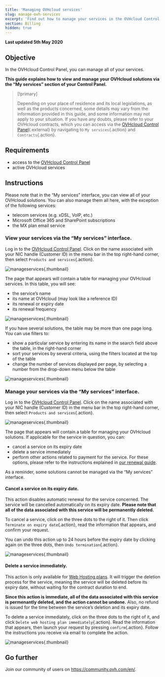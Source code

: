 ```yaml
---
title: 'Managing OVHcloud services'
slug: manage-ovh-services
excerpt: 'Find out how to manage your services in the OVHcloud Control Panel'
section: Billing
hidden: true
---
```


**Last updated 5th May 2020**

## Objective

In the OVHcloud Control Panel, you can manage all of your services.

**This guide explains how to view and manage your OVHcloud solutions via the “My services” section of your Control Panel.**

> [!primary]
>
> Depending on your place of residence and its local legislations, as well as the products concerned, some details may vary from the information provided in this guide, and some information may not apply to your situation. If you have any doubts, please refer to your OVHcloud contracts, which you can access via the [OVHcloud Control Panel](https://www.ovh.com/auth/?action=gotomanager){.external} by navigating to `My services`{.action} and `Contracts`{.action}.
>

## Requirements

- access to the [OVHcloud Control Panel](https://www.ovh.com/auth/?action=gotomanager)
- active OVHcloud services

## Instructions

Please note that in the “My services” interface, you can view all of your OVHcloud solutions. You can also manage them all here, with the exception of the following services:

- telecom services (e.g. xDSL, VoIP, etc.)
- Microsoft Office 365 and SharePoint subscriptions
- the MX plan email service

### View your services via the “My services” interface.

Log in to the [OVHcloud Control Panel](https://www.ovh.com/auth/?action=gotomanager). Click on the name associated with your NIC handle (Customer ID) in the menu bar in the top right-hand corner, then select `Products and services`{.action}.

![manageservices](images/hubservices.png){.thumbnail}

The page that appears will contain a table for managing your OVHcloud services. In this table, you will see:

- the service’s name
- its name at OVHcloud (may look like a reference ID)
- its renewal or expiry date
- its renewal frequency

![manageservices](images/manage-ovh-services-step2.png){.thumbnail}

If you have several solutions, the table may be more than one page long. You can use filters to:

- show a particular service by entering its name in the search field above the table, in the right-hand corner
- sort your services by several criteria, using the filters located at the top of the table 
- change the number of services displayed per page, by selecting a number from the drop-down menu below the table

![manageservices](images/manage-ovh-services-step3.png){.thumbnail}

### Manage your services via the “My services” interface.

Log in to the [OVHcloud Control Panel](https://www.ovh.com/auth/?action=gotomanager). Click on the name associated with your NIC handle (Customer ID) in the menu bar in the top right-hand corner, then select `Products and services`{.action}.

![manageservices](images/hubservices.png){.thumbnail}

The page that appears will contain a table for managing your OVHcloud solutions. If applicable for the service in question, you can:

- cancel a service on its expiry date
- delete a service immediately
- perform other actions related to payment for the service. For these options, please refer to the instructions explained in [our renewal guide](../how-to-use-automatic-renewal-at-ovh/).

As a reminder, some solutions cannot be managed via the “My services” interface.

#### Cancel a service on its expiry date.

This action disables automatic renewal for the service concerned. The service will be cancelled automatically on its expiry date. **Please note that all of the data associated with this service will be permanently deleted.** 

To cancel a service, click on the three dots to the right of it. Then click `Terminate on expiry date`{.action}, read the information that appears, and confirm your request.

You can undo this action up to 24 hours before the expiry date by clicking again on the three dots, then `Undo termination`{.action}.

![manageservices](images/manage-ovh-services-step4.png){.thumbnail}

#### Delete a service immediately.

This action is only available for [Web Hosting plans](https://www.ovh.ie/web-hosting/). It will trigger the deletion process for the service, meaning the service will be deleted before its expiry date, without waiting for the contract duration to end.

**Since this action is immediate, all of the data associated with this service is permenantly deleted, and the action cannot be undone.** Also, no refund is issued for the time between the service’s deletion and its expiry date.

To delete a service immediately, click on the three dots to the right of it, and click `Delete web hosting plan immediately`{.action}. Read the information that appears, then launch your request by pressing `confirm`{.action}. Follow the instructions you receive via email to complete the action.

![manageservices](images/manage-ovh-services-step5.png){.thumbnail}

## Go further

Join our community of users on <https://community.ovh.com/en/>.
